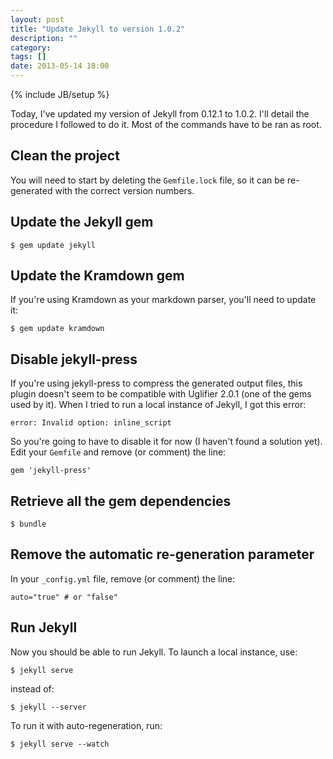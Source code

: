 ```yaml
---
layout: post
title: "Update Jekyll to version 1.0.2"
description: ""
category: 
tags: []
date: 2013-05-14 18:00
---
```

{% include JB/setup %}

Today, I've updated my version of Jekyll from 0.12.1 to 1.0.2. I'll detail the procedure I followed to do it.
Most of the commands have to be ran as root.

## Clean the project

You will need to start by deleting the `Gemfile.lock` file, so it can be re-generated with the correct version numbers.

## Update the Jekyll gem

	$ gem update jekyll

<!-- more -->

## Update the Kramdown gem

If you're using Kramdown as your markdown parser, you'll need to update it:

	$ gem update kramdown

## Disable jekyll-press

If you're using jekyll-press to compress the generated output files, this plugin doesn't seem to be compatible with Uglifier 2.0.1 (one of the gems used by it). When I tried to run a local instance of Jekyll, I got this error:

	error: Invalid option: inline_script

So you're going to have to disable it for now (I haven't found a solution yet). Edit your `Gemfile` and remove (or comment) the line:

	gem 'jekyll-press'

## Retrieve all the gem dependencies

	$ bundle

## Remove the automatic re-generation parameter

In your `_config.yml` file, remove (or comment) the line:

	auto="true" # or "false"

## Run Jekyll

Now you should be able to run Jekyll. To launch a local instance, use:

	$ jekyll serve

instead of:

	$ jekyll --server

To run it with auto-regeneration, run:

	$ jekyll serve --watch